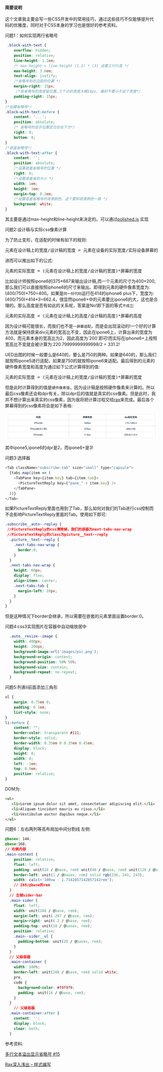 #### 简要说明
这个文章我主要会写一些CSS开发中的常用技巧，通过这些技巧不仅能够提升代码的优雅度，同时对于CSS本身的学习也是很好的参考资料。

问题1：如何实现两行省略号

```css
 .block-with-text {
    overflow: hidden;
    position: relative;
    line-height: 1.2em;
    /* max-height = line-height (1.2) * (3) 设置三行行高 */
    max-height: 3.6em;
    text-align: justify;
    /*省略号到右边距的位置 */
    margin-right: 15px;
     /*给省略号的宽度留位置,三个点的宽度大概14px, 最好不要小于这个宽度*/
    padding-right: 15px;
}
/*创建省略号*/
.block-with-text:before {
    content: '...';
    position: absolute;
    /* 省略号的显示位置定位在右下方*/
    right: 0;
    bottom: 0;
}
/*遮盖省略号*/
.block-with-text:after {
    content: '';
    position: absolute;
    /*设置遮盖省略号的位置 */
    right: 0;
    /*设置遮盖省的大小 */
    width: 1em;
    height: 1em;
    margin-top: 0.2em;
    /*设置遮盖省略号的背景颜色，这个要和背景颜色一致 */
    background: white;
}
```
其主要是通过max-height和line-height来决定的。可以通过[polished.js](https://github.com/styled-components/polished) 实现


问题2:设计稿与实际css像素计算

为了防止变形，在适配的时候有如下的规则:
<pre>
元素在设计稿上的宽度/设计稿的宽度 = 元素在设备的实际宽度/实际设备屏幕的宽度
</pre>

进而可以推出如下的公式:

<pre>
元素的实际宽度 = (元素在设计稿上的宽度/设计稿的宽度)*屏幕的宽度
</pre>

比如设计师按照ipone6的375\*667来输出设计稿,而一个元素的尺寸为400\*200,那么我们可以直接按照iphone6的尺寸来输出。即得到元素的硬件像素宽度为:(400/750)\*750=400。如果是`同一份代码`运行在414的iphone6 plus下，宽度为:(400/750)\*414\*3=662.4，很显然ipone6+中的元素要比ipone6的大，这也是合理的。那么高度是否有如此的关系呢，答案是No!即下面的等式`不成立`:

<pre>
元素的实际高度 = (元素在设计稿上的高度/设计稿的高度)*屏幕的高度
</pre>

因为设计稿可能很长，而我们也不是`一屏幕适配`，而是会出现滚动的!一个好的计算方法就是保持原来div元素的宽高比不变，因此在ipone6上，计算出来的宽度为400，而元素本身的宽高比为2，因此高度为\`200\`即可!而实际在iphone6+上按照宽高比不变就会被计算为:220.79999999999998/2 = 331.2!

UED出图的时候一般要么是640的，要么是750的两种。如果是640的，那么我们就按照ipone5进行适配，如果是750的就按照ipone6来适配。最后得到的元素的硬件像素宽度和高度为通过如下公式计算得到的值:

<pre>
元素的实际宽度 = (元素在设计稿上的宽度/设计稿的宽度)*屏幕的宽度
</pre>

但是此时计算得到的值是`硬件像素值`，因为设计稿是按照硬件像素来计算的。所以最后css像素还会和dpr有关，除以dpr后的值就是真实的css像素。但是此时，我并不想计算出来真实的css像素，因为我将把计算过程交给[rax](http://www.aliued.com/?p=4052)来完成。最后各个屏幕得到的css像素将会是如下表格:

![](./images/dpr.png)

其中ipone5,ipone6的dpr是2，而ipone6+是3!

问题3:选择器
```js
<Tab className="subscribe-tab" size="small" type="capsule">
  {tabs.map(item => (
    <TabPane key={item.key} tab={item.tab}>
      <PictureTextReply key={"pane_" + item.key} />
    </TabPane>
  ))}
</Tab>
```
如果PictureTextReply里面也用到了Tab，那么如何对我们的Tab进行css控制而不会影响PictureTextReply里面的Tab。使用如下即可:
```css
.subscribe__auto--replay {
 //PictureTextReply的css清除掉，我们的容器为next-tabs-nav-wrap
 //PictureTextReply的class为picture__text--reply
  .picture__text--reply {
    .next-tabs-nav-wrap {
      border:0;
    }
  }
  .next-tabs-nav-wrap {
    height: 60px;
    display: flex;
    align-items: center;
    .next-tabs-tab {
      margin-left: 20px;
    }
  }
}
```
但是这种情况下border会继承，所以需要在嵌套的元素里面设置border:0。


问题4:css3实现图片在容器中自动缩放居中
```css
  .auto__resize--image {
    width: 400px;
    height: 200px;
    background-image:url('images/pic.png');
    background-origin: content;
    background-position: 50% 50%;
    background-size: contain;
    background-repeat: no-repeat;
  }
```

问题5:列表li前面添加三角形
```css
ul {
    margin: 0.75em 0;
    padding: 0 1em;
    list-style: none;
}
li:before { 
    content: "";
    border-color: transparent #111;
    border-style: solid;
    border-width: 0.35em 0 0.35em 0.45em;
    display: block;
    height: 0;
    width: 0;
    left: -1em;
    top: 0.9em;
    position: relative;
}
```
DOM为:
```html
<ul>
   <li>Lorem ipsum dolor sit amet, consectetuer adipiscing elit.</li>
   <li>Aliquam tincidunt mauris eu risus.</li>
   <li>Vestibulum auctor dapibus neque.</li>
</ul>
```

问题6：左右两列等高布局加中间分割线
左侧:
```css
@basex: 144;
@base:168;
// 右侧内容
.main-content {
    position: relative;
    float: left;
    padding: unit(24 / @base, rem) unit(40 / @base, rem) unit(120 / @base, rem);
    border-left: unit(1 / @basex, rem) solid rgb(236, 241, 243);
    width: calc(~'100vw - 1.7142857142857142rem');
    // 288/@base的rem
  }
  // 左侧sider-bar
  .main-sider {
    float: left;
    width: unit(288 / @base, rem);
    margin-left: unit(-287 / @base, rem);
    margin-right: unit(-2 / @base, rem);
    padding-top: unit(18 / @basex, rem);
    position: relative;
    .main--sider__ul {
      padding-bottom: unit(20 / @basex, rem);
    }
  }
  // 父级容器
  .main-container {
    width: 100%;
    border-left: unit(288 / @base, rem) solid white;
    pre,
    code {
      background-color: #f9f9f9;
      padding: unit(16 / @base, rem);
    }
  }
    // 父级容器
  .main-container:after {
    content: '';
    display: block;
    clear: both;
  }
```







参考资料:

[多行文本溢出显示省略号 #15](https://github.com/ShuyunXIANFESchool/FE-problem-collection/issues/15)

[Rax深入浅出 – 样式编写](http://www.aliued.com/?p=4052)
